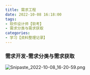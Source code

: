 ```yaml
---
title: 需求工程
date: 2022-10-08 16:18:00
tags:
- 软件设计师【软考】
- 需求分类与需求获取
categories:
- 学习【资料整理记录】
---
```


### 需求开发-需求分类与需求获取

![Snipaste_2022-10-08_16-20-59.png](/img/软考/Snipaste_2022-10-08_16-20-59.png)